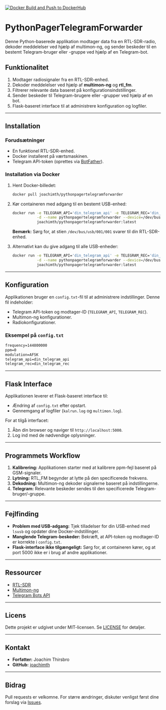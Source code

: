 [![Docker Build and Push to DockerHub](https://github.com/joachimth/PythonPagerTelegramForwarder/actions/workflows/docker_build_push.yml/badge.svg?branch=main)](https://github.com/joachimth/PythonPagerTelegramForwarder/actions/workflows/docker_build_push.yml)

# PythonPagerTelegramForwarder

Denne Python-baserede applikation modtager data fra en RTL-SDR-radio, dekoder meddelelser ved hjælp af multimon-ng, og sender beskeder til en bestemt Telegram-bruger eller -gruppe ved hjælp af en Telegram-bot.

## Funktionalitet
1. Modtager radiosignaler fra en RTL-SDR-enhed.
2. Dekoder meddelelser ved hjælp af **multimon-ng** og **rtl_fm**.
3. Filtrerer relevante data baseret på konfigurationsindstillinger.
4. Sender beskeder til Telegram-brugere eller -grupper ved hjælp af en bot.
5. Flask-baseret interface til at administrere konfiguration og logfiler.

---

## Installation

### Forudsætninger
- En funktionel RTL-SDR-enhed.
- Docker installeret på værtsmaskinen.
- Telegram API-token (oprettes via [BotFather](https://core.telegram.org/bots#botfather)).

### Installation via Docker
1. Hent Docker-billedet:
   ```bash
   docker pull joachimth/pythonpagertelegramforwarder
   ```

2. Kør containeren med adgang til en bestemt USB-enhed:
   ```bash
   docker run -e TELEGRAM_API='din_telegram_api' -e TELEGRAM_REC='din_telegram_rec' \
              -d --name pythonpagertelegramforwarder --device=/dev/bus/usb/001/001 \
              joachimth/pythonpagertelegramforwarder:latest
   ```

   **Bemærk:** Sørg for, at stien `/dev/bus/usb/001/001` svarer til din RTL-SDR-enhed.

3. Alternativt kan du give adgang til alle USB-enheder:
   ```bash
   docker run -e TELEGRAM_API='din_telegram_api' -e TELEGRAM_REC='din_telegram_rec' \
              -d --name pythonpagertelegramforwarder --device=/dev/bus/usb \
              joachimth/pythonpagertelegramforwarder:latest
   ```

---

## Konfiguration
Applikationen bruger en `config.txt`-fil til at administrere indstillinger. Denne fil indeholder:
- Telegram API-token og modtager-ID (`TELEGRAM_API`, `TELEGRAM_REC`).
- Multimon-ng konfigurationer.
- Radiokonfigurationer.

### Eksempel på `config.txt`
```txt
frequency=144800000
ppm=0
modulation=AFSK
telegram_api=din_telegram_api
telegram_rec=din_telegram_rec
```

---

## Flask Interface
Applikationen leverer et Flask-baseret interface til:
- Ændring af `config.txt` efter opstart.
- Gennemgang af logfiler (`kalrun.log` og `multimon.log`).

For at tilgå interfacet:
1. Åbn din browser og naviger til `http://localhost:5000`.
2. Log ind med de nødvendige oplysninger.

---

## Programmets Workflow
1. **Kalibrering:** Applikationen starter med at kalibrere ppm-fejl baseret på GSM-signaler.
2. **Lytning:** RTL_FM begynder at lytte på den specificerede frekvens.
3. **Dekodning:** Multimon-ng dekoder signalerne baseret på indstillingerne.
4. **Telegram:** Relevante beskeder sendes til den specificerede Telegram-bruger/-gruppe.

---

## Fejlfinding
- **Problem med USB-adgang:** Tjek tilladelser for din USB-enhed med `lsusb` og opdater dine Docker-indstillinger.
- **Manglende Telegram-beskeder:** Bekræft, at API-token og modtager-ID er korrekte i `config.txt`.
- **Flask-interface ikke tilgængeligt:** Sørg for, at containeren kører, og at port 5000 ikke er i brug af andre applikationer.

---

## Ressourcer
- [RTL-SDR](https://www.rtl-sdr.com/)
- [Multimon-ng](https://github.com/EliasOenal/multimon-ng)
- [Telegram Bots API](https://core.telegram.org/bots)

---

## Licens
Dette projekt er udgivet under MIT-licensen. Se [LICENSE](LICENSE) for detaljer.

---

## Kontakt
- **Forfatter:** Joachim Thirsbro
- **GitHub:** [joachimth](https://github.com/joachimth)

---

## Bidrag
Pull requests er velkomne. For større ændringer, diskuter venligst først dine forslag via [Issues](https://github.com/joachimth/PythonPagerTelegramForwarder/issues).
